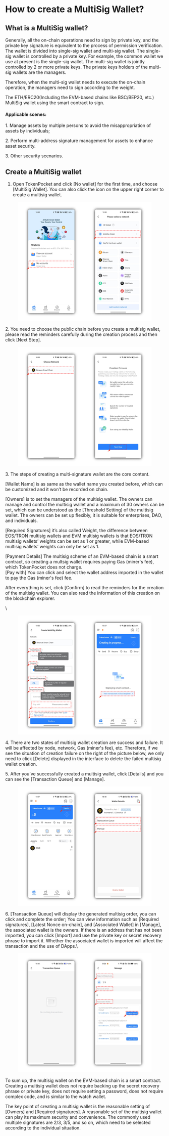 # How to create a MultiSig Wallet?

## **What is a MultiSig wallet?**

Generally, all the on-chain operations need to sign by private key, and the private key signature is equivalent to the process of permission verification. The wallet is divided into single-sig wallet and multi-sig wallet. The single-sig wallet is controlled by a private key. For example, the common wallet we use at present is the single-sig wallet. The multi-sig wallet is jointly controlled by 2 or more private keys. The private keys holders of the multi-sig wallets are the managers.&#x20;

Therefore, when the multi-sig wallet needs to execute the on-chain operation, the managers need to sign according to the weight.

The ETH/ERC20(Including the EVM-based chains like BSC/BEP20, etc.) MultiSig wallet using the smart contract to sign.

#### Applicable scenes:

1\. Manage assets by multiple persons to avoid the misappropriation of assets by individuals;

2\. Perform multi-address signature management for assets to enhance asset security.

3\. Other security scenarios.



## **Create a MuitiSig wallet**

1. Open TokenPocket and click \[No wallet] for the first time, and choose \[MultiSig Wallet]. You can also click the icon on the upper right corner to create a multisig wallet.

<figure><img src="../../.gitbook/assets/1 拷贝.png" alt=""><figcaption></figcaption></figure>

2\. You need to choose the public chain before you create a multisig wallet, please read the reminders carefully during the creation process and then click \[Next Step].

<figure><img src="../../.gitbook/assets/2拷贝.png" alt=""><figcaption></figcaption></figure>

3\. The steps of creating a multi-signature wallet are the core content.&#x20;

\[Wallet Name] is as same as the wallet name you created before, which can be customized and it won’t be recorded on chain.

\[Owners] is to set the managers of the multisig wallet. The owners can manage and control the multisig wallet and a maximum of 30 owners can be set, which can be understood as the \[Threshold Setting] of the multisig wallet. The owners can be set up flexibly, it is suitable for enterprises, DAO, and individuals.&#x20;

\[Required Signatures] it’s also called Weight, the difference between EOS/TRON multisig wallets and EVM multisig wallets is that EOS/TRON multisig wallets’ weights can be set as 1 or greater, while EVM-based multisig wallets’ weights can only be set as 1.&#x20;

\[Payment Details] The multisig scheme of an EVM-based chain is a smart contract, so creating a multsig wallet requires paying Gas (miner's fee), which TokenPocket does not charge.\
\[Pay with] You can click and select the wallet address imported in the wallet to pay the Gas (miner's fee) fee.

After everything is set, click \[Confirm] to read the reminders for the creation of the multisig wallet. You can also read the information of this creation on the blockchain explorer.

\


<figure><img src="../../.gitbook/assets/3 拷贝 (1).png" alt=""><figcaption></figcaption></figure>

4\. There are two states of multisig wallet creation are success and failure. It will be affected by node, network, Gas (miner's fee), etc. Therefore, if we see the situation of creation failure on the right of the picture below, we only need to click \[Delete] displayed in the interface to delete the failed multisig wallet creation.



5\. After you’ve successfully created a multisig wallet, click \[Details] and you can see the \[Transaction Queue] and \[Manage].

<figure><img src="../../.gitbook/assets/5 拷贝.png" alt=""><figcaption></figcaption></figure>

6\. \[Transaction Queue] will display the generated multisig order, you can click and complete the order; You can view information such as \[Required signatures], \[Latest Nonce on-chain], and \[Associated Wallet] in \[Manage], the associated wallet is the owners. If there is an address that has not been imported, you can click \[Import] and use the private key or secret recovery phrase to import it. Whether the associated wallet is imported will affect the transaction and the use of DApps.\


<figure><img src="../../.gitbook/assets/6 拷贝.png" alt=""><figcaption></figcaption></figure>

To sum up, the multisig wallet on the EVM-based chain is a smart contract. Creating a multisig wallet does not require backing up the secret recovery phrase or private key, does not require setting a password, does not require complex code, and is similar to the watch wallet.

The key point of creating a multisig wallet is the reasonable setting of \[Owners] and \[Required signatures]. A reasonable set of the multisig wallet can play its maximum security and convenience. The commonly used multiple signatures are 2/3, 3/5, and so on, which need to be selected according to the individual situation.
